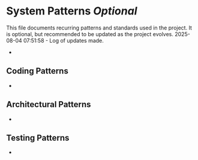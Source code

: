 # System Patterns *Optional*

This file documents recurring patterns and standards used in the project.
It is optional, but recommended to be updated as the project evolves.
2025-08-04 07:51:58 - Log of updates made.

*

## Coding Patterns

*   

## Architectural Patterns

*   

## Testing Patterns

*